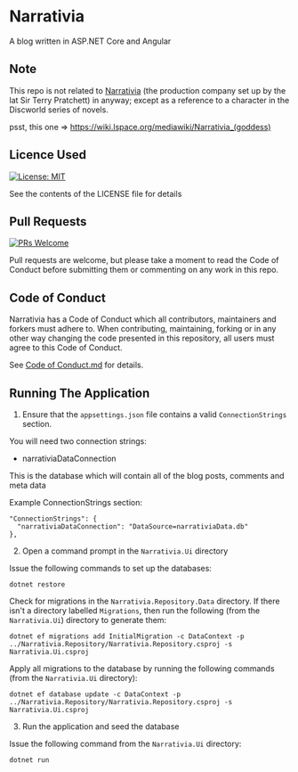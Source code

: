 # Narrativia

A blog written in ASP.NET Core and Angular

## Note

This repo is not related to 
[Narrativia](http://www.narrativia.com/) (the production company set up by the lat Sir Terry Pratchett) in anyway; except as a reference to a character in the Discworld series of novels.

psst, this one => https://wiki.lspace.org/mediawiki/Narrativia_(goddess)

## Licence Used

[![License: MIT](https://img.shields.io/badge/License-MIT-yellow.svg)](https://opensource.org/licenses/MIT)

See the contents of the LICENSE file for details

## Pull Requests

[![PRs Welcome](https://img.shields.io/badge/PRs-welcome-brightgreen.svg?style=flat-square)](http://makeapullrequest.com)

Pull requests are welcome, but please take a moment to read the Code of Conduct before submitting them or commenting on any work in this repo.

## Code of Conduct

Narrativia has a Code of Conduct which all contributors, maintainers and forkers must adhere to. When contributing, maintaining, forking or in any other way changing the code presented in this repository, all users must agree to this Code of Conduct.

See [Code of Conduct.md](Code-of-Conduct.md) for details.

## Running The Application

1. Ensure that the `appsettings.json` file contains a valid `ConnectionStrings` section.

You will need two connection strings:

* narrativiaDataConnection

This is the database which will contain all of the blog posts, comments and meta data

Example ConnectionStrings section:

    "ConnectionStrings": {
      "narrativiaDataConnection": "DataSource=narrativiaData.db"
    },

2. Open a command prompt in the `Narrativia.Ui` directory

Issue the following commands to set up the databases:

    dotnet restore

Check for migrations in the `Narrativia.Repository.Data` directory. If there isn't a directory labelled `Migrations`, then run the following (from the `Narrativia.Ui`) directory to generate them:

    dotnet ef migrations add InitialMigration -c DataContext -p ../Narrativia.Repository/Narrativia.Repository.csproj -s Narrativia.Ui.csproj

Apply all migrations to the database by running the following commands (from the `Narrativia.Ui` directory):

    dotnet ef database update -c DataContext -p ../Narrativia.Repository/Narrativia.Repository.csproj -s Narrativia.Ui.csproj

3. Run the application and seed the database

Issue the following command from the `Narrativia.Ui` directory:

    dotnet run